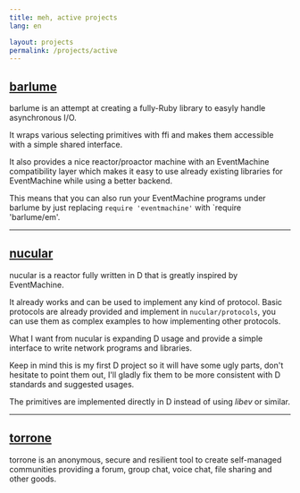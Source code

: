 ```yaml
---
title: meh, active projects
lang: en

layout: projects
permalink: /projects/active
---
```


[barlume](https://github.com/meh/barlume)
-----------------------------------------
barlume is an attempt at creating a fully-Ruby library to easyly handle
asynchronous I/O.

It wraps various selecting primitives with ffi and makes them accessible with a
simple shared interface.

It also provides a nice reactor/proactor machine with an EventMachine
compatibility layer which makes it easy to use already existing libraries for
EventMachine while using a better backend.

This means that you can also run your EventMachine programs under barlume by
just replacing `require 'eventmachine'` with `require 'barlume/em'.

<hr/>

[nucular](https://github.com/meh/nucular)
-----------------------------------------
nucular is a reactor fully written in D that is greatly inspired by
EventMachine.

It already works and can be used to implement any kind of protocol. Basic
protocols are already provided and implement in `nucular/protocols`, you can
use them as complex examples to how implementing other protocols.

What I want from nucular is expanding D usage and provide a simple interface to
write network programs and libraries.

Keep in mind this is my first D project so it will have some ugly parts, don't
hesitate to point them out, I'll gladly fix them to be more consistent with D
standards and suggested usages.

The primitives are implemented directly in D instead of using *libev* or
similar.

<hr/>

[torrone](https://github.com/torrone)
-------------------------------------
torrone is an anonymous, secure and resilient tool to create self-managed
communities providing a forum, group chat, voice chat, file sharing and other
goods.
